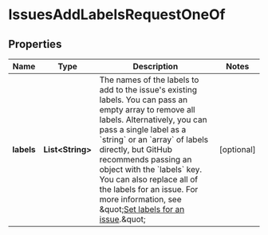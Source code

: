 

# IssuesAddLabelsRequestOneOf


## Properties

| Name | Type | Description | Notes |
|------------ | ------------- | ------------- | -------------|
|**labels** | **List&lt;String&gt;** | The names of the labels to add to the issue&#39;s existing labels. You can pass an empty array to remove all labels. Alternatively, you can pass a single label as a &#x60;string&#x60; or an &#x60;array&#x60; of labels directly, but GitHub recommends passing an object with the &#x60;labels&#x60; key. You can also replace all of the labels for an issue. For more information, see \&quot;[Set labels for an issue](https://docs.github.com/rest/reference/issues#set-labels-for-an-issue).\&quot; |  [optional] |



